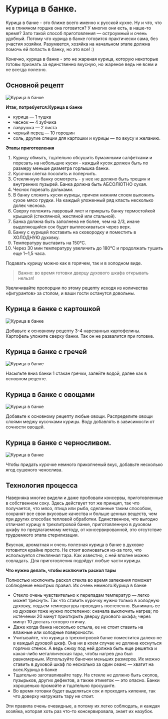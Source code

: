 # Курица в банке.
Курица в банке - это ближе всего именно к русской кухне. Ну и что, что не в глиняном горшке она готовится? У многих они есть, в наше-то время? Зато такой способ приготовления — остроумный и очень удобный. Потому что курица в банке готовится практически сама, без участия хозяйки. Разумеется, хозяйка на начальном этапе должна помочь ей попасть в банку, но это все! :)

Конечно, курица в банке - это не жареная курица, которую некоторые готовы признать за единственно вкусную, но жареное ведь не всем и не всегда полезно.

## Основной рецепт
![Курица в банке](/images/Kulinar/Second/kurica_v_banke_01.jpg 'Курица в банке')

**Итак, потребуется:Курица в банке**

- курица — 1 тушка
- чеснок — 4 зубчика
- лаврушка — 2 листа
- черный перец — 10 горошин
- соль, другие специи для картошки и курицы — по вкусу и желанию.

**Этапы приготовления**

1. Курицу обмыть, тщательно обсушить бумажными салфетками и порезать на небольшие куски - каждый кусок должен быть по размеру меньше диаметра горлышка банки.
2. Кусочки слегка посолить и поперчить.
3. Стеклянную банку осмотреть - у нее не должно быть трещин и внутренних пузырей. Банка должна быть АБСОЛЮТНО сухая.
4. Чеснок порезать дольками.
5. В банку сложить куски курицы, причем нижним слоем выложить сухое мясо грудки. На каждый уложенный ряд класть несколько долек чеснока.
6. Сверху положить лавровый лист и прикрыть банку термостойкой крышкой (стеклянной, жестяной или стальной).
7. Банка должна быть заполнена не более, чем на 2/3, иначе выделяющийся сок будет выплескиваться через верх.
8. Банку с курицей поставить на сковородку и поместить в ХОЛОДНУЮ духовку.
9. Температуру выставить на 150°С.
10. Через 30 мин температуру увеличить до 180°С и продолжать тушить еще 1~1,5 часа.

Подавать курицу можно как в горячем, так и в холодном виде.

> Важно: во время готовки дверцу духового шкафа открывать нельзя!

Увеличивайте пропорции по этому рецепту исходя из количества «фигурантов» за столом, и ваши гости останутся довольны.

## Курица в банке с картошкой
![Курица в банке](/images/Kulinar/Second/kurica_v_banke_02.jpg 'Курица в банке')

Добавьте к основному рецепту 3-4 нарезанных картофелины. Картофель уложите сверху банки. Так он не развалится при готовке.

## Курица в банке с гречей
![Курица в банке](/images/Kulinar/Second/kurica_v_banke_03.jpg 'Курица в банке')

Насыпьте вниз банки 1 стакан гречки, залейте водой, далее как в основном рецепте.

## Курица в банке с овощами
![Курица в банке](/images/Kulinar/Second/kurica_v_banke_04.jpg 'Курица в банке')

Добавьте к основному рецепту любые овощи. Распределите овощи слоями меджу кусочками курицы. Воду добавлять в зависимости от сочности овощей.

## Курица в банке с черносливом.
![Курица в банке](/images/Kulinar/Second/kurica_v_banke_04.jpg 'Курица в банке')

Чтобы придать курочке немного прикопченый вкус, добавьте несколько ягод сушеного ченослива.

## Технология процесса

Наверняка многие видели и даже пробовали консервы, приготовленные в собственном соку. Здесь действует тот же принцип, так что получается, что мясо, птица или рыба, сделанные таким способом, сохранят все свои вкусовые качества и больше ценных веществ, чем при других способах тепловой обработки. Единственное, что выгодно отличает курицу в трехлитровой банке, приготовленную в духовом шкафу по предлагаемому методу, от консервированной, это отсутствие трудоемкого этапа стерилизации.

Вкусная, ароматная и очень полезная курица в банке в духовке готовится крайне просто. Не стоит волноваться из-за того, что используется стеклянная тара. Как известно, с ней вполне можно совладать. Для приготовления подойдут любые части курицы.

**Что нужно делать, чтобы исключить раскол тары**

Полностью исключить раскол стекла во время запекания поможет соблюдение нехитрых правил. Их очень немного:Курица в банке

- Стекло очень чувствительно к перепадам температур — легко может треснуть. Так что ставить курочку нужно только в холодную духовку, подъем температуры проводить постепенно. Вынимать ее из духовки тоже нужно постепенно: сначала выключить нагрев; по истечении 20 минут приоткрыть дверцу духового шкафа; через минут 10 достать готовую птичку.
- Даже когда банка несколько остыла, ее не стоит ставить на влажные или холодные поверхности.
- Учитывайте, что курица в трехлитровой банке поместится далеко не в каждый духовой шкаф. Она ни в коем случае не должна коснуться горячих стенок. А ведь снизу под ней должна быть еще решетка и какая-либо металлическая тара, чтобы нагрев дна был равномерным. Используйте баночки меньших размеров. Их можно ставить в духовой шкаф по несколько за один сеанс — хватит на всех.Курица в банке
- Тщательно заготавливайте тару. На стекле не должно быть сколов, пузырьков, других дефектов, а также этикеток — это опасно. Банки хорошенько промойте и тщательно просушите.
- Во время готовки будет выделяться сок и проходить кипение, так что доверху нагружать тару не стоит.

Эти правила очень очевидные, а потому их легко соблюдать, и каждая хозяйка, которая хоть раз что-то консервировала, знает их назубок.

